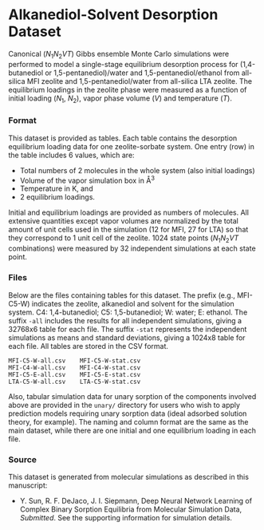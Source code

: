 # Alkanediol-Solvent Desorption Dataset

Canonical (*N*<sub>1</sub>*N*<sub>2</sub>*VT*) Gibbs ensemble Monte Carlo simulations were performed to model a single-stage equilibrium desorption process for (1,4-butanediol or 1,5-pentanediol)/water and 1,5-pentanediol/ethanol from all-silica MFI zeolite and 1,5-pentanediol/water from all-silica LTA zeolite. The equilibrium loadings in the zeolite phase were measured as a function of initial loading (*N*<sub>1</sub>, *N*<sub>2</sub>), vapor phase volume (*V*) and temperature (*T*).

### Format
This dataset is provided as tables. Each table contains the desorption equilibrium loading data for one zeolite-sorbate system. One entry (row) in the table includes 6 values, which are:
 * Total numbers of 2 molecules in the whole system (also initial loadings)
 * Volume of the vapor simulation box in Å<sup>3</sup>
 * Temperature in K, and 
 * 2 equilibrium loadings.

Initial and equilibrium loadings are provided as numbers of molecules. All extensive quantities except vapor volumes are normalized by the total amount of unit cells used in the simulation (12 for MFI, 27 for LTA) so that they correspond to 1 unit cell of the zeolite.  1024 state points (*N*<sub>1</sub>*N*<sub>2</sub>*VT* combinations) were measured by 32 independent simulations at each state point.

### Files
Below are the files containing tables for this dataset. The prefix (e.g., MFI-C5-W) indicates the zeolite, alkanediol and solvent for the simulation system. C4: 1,4-butanediol; C5: 1,5-butanediol; W: water; E: ethanol. The suffix <code>-all</code> includes the results for all independent simulations, giving a 32768x6 table for each file. The suffix <code>-stat</code> represents the independent simulations as means and standard deviations, giving a 1024x8 table for each file. All tables are stored in the CSV format.

```
MFI-C5-W-all.csv	MFI-C5-W-stat.csv
MFI-C4-W-all.csv	MFI-C4-W-stat.csv
MFI-C5-E-all.csv	MFI-C5-E-stat.csv
LTA-C5-W-all.csv	LTA-C5-W-stat.csv
```
Also, tabular simulation data for unary sorption of the components involved above are provided in the ```unary/``` directory for users who wish to apply prediction models requiring unary sorption data (ideal adsorbed solution theory, for example). The naming and column format are the same as the main dataset, while there are one initial and one equilibrium loading in each file.


### Source
This dataset is generated from molecular simulations as described in this manuscript: 
* Y. Sun, R. F. DeJaco, J. I. Siepmann, Deep Neural Network Learning of Complex Binary Sorption Equilibria from Molecular Simulation Data, *Submitted*. 
See the supporting information for simulation details.

